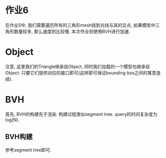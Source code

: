 # 作业6

在作业5中, 我们需要遍历所有的三角形mesh找到光线与其的交点, 如果模型中三角形数量较多, 那么速度则比较慢. 本次作业则使用BVH进行加速.

# Object
注意, 这里我们的Triangle继承自Object, 同时我们加载的一个模型也继承自Object. 只要它们提供对应的接口即可(这样即可保证bounding box之间的寓意连续).

# BVH

首先, BVH的构建先于渲染. 构建过程类似segment tree. query的时间复杂度为log(N).

## BVH构建

参考segment tree即可.